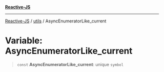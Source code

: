 [**Reactive-JS**](../../README.md)

***

[Reactive-JS](../../README.md) / [utils](../README.md) / AsyncEnumeratorLike\_current

# Variable: AsyncEnumeratorLike\_current

> `const` **AsyncEnumeratorLike\_current**: unique `symbol`
